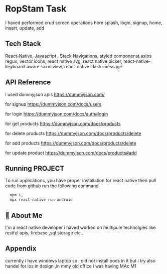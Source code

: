 
# RopStam Task

I haved performed crud screen operations here
splash,
login,
signup,
home,
insert,
update,
add



## Tech Stack


 React-Native,
Javascript ,
 Stack Navigations,
 styled componenst
 axios
 regux,
 vector icons,
 react native svg,
 react native picker,
 react-native-keyboard-aware-scrollview,
 react-native-flash-message




## API Reference

i used dummyjson apis 
https://dummyjson.com/

for signup
https://dummyjson.com/docs/users

for login 
https://dummyjson.com/docs/auth#login

for get products
https://dummyjson.com/docs/products


for delete products
https://dummyjson.com/docs/products/delete

for add products
https://dummyjson.com/docs/products/delete


for update product
https://dummyjson.com/docs/products#add




## Running PROJECT

To run applications, you have proper installation for react native then pull code from github  run the following command

```bash
  npm i,
  npx react-native run-android
```







## 🚀 About Me
I'm a react native developer  i haved worked on multipule technolgies like restful apis, firebase ,sql storage etc...


## Appendix

currently i have windows laptop so i did not install pods in  it but i try also handel for ios in design ,in mmy old office i was  having MAc M1


